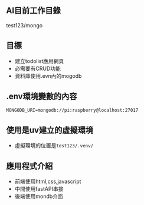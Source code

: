 ## AI目前工作目錄

test123/mongo

## 目標

- 建立todolist應用網頁
- 必需要有CRUD功能
- 資料庫使用.evn內的mogodb

## .env環境變數的內容

```
MONGODB_URI=mongodb://pi:raspberry@localhost:27017
```

## 使用是uv建立的虛擬環境

- 虛擬環境的位置是`test123/.venv/`



## 應用程式介紹
- 前端使用html,css,javascript
- 中間使用fastAPI串接
- 後端使用mondb介面
